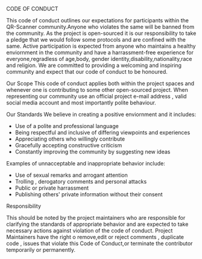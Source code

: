CODE OF CONDUCT 

This code of conduct outlines our expectations for participants within the QR-Scanner community.Anyone who violates the same will be banned from the community.
As the project is open-sourced it is our responsibility to take a pledge that we would follow some protocols and are confined with the same.
Active participation is expected from anyone who maintains a healthy enviornment in the community and have a harrassment-free experience for everyone,regradless of age,body, gender identity,disability,nationality,race and religion.
We are committed to providing a welcoming and inspiring community and expect that our code of conduct to be honoured.


Our Scope
This code of conduct applies both within the project spaces and whenever one is contributing to some other open-sourced project.
When representing our community use an official project e-mail address , valid social media account and most importantly polite behaviour.

Our Standards
We believe in creating a positive enviornment and it includes:

- Use of a polite and professional language
- Being respectful and inclusive of differing viewpoints and experiences
- Appreciating others who willingly contribute
- Gracefully accepting constructive criticism
- Constantly improving the community by suggesting new ideas

Examples of unnacceptable and inappropriate behavior include:

- Use of sexual remarks and arrogant attention
- Trolling , derogatory comments and personal attacks
- Public or private harrassment
- Publishing others' private information without their consent


Responsibility

This should be noted by the project maintainers who are responsible for clarifying the standards of appropriate behavior and are expected to take necessary actions against violation of the code of conduct.
Project Maintainers have the right o remove,edit or reject comments , duplicate code , issues that violate this Code of Conduct,or terminate the contributor temporarily or permanently.



